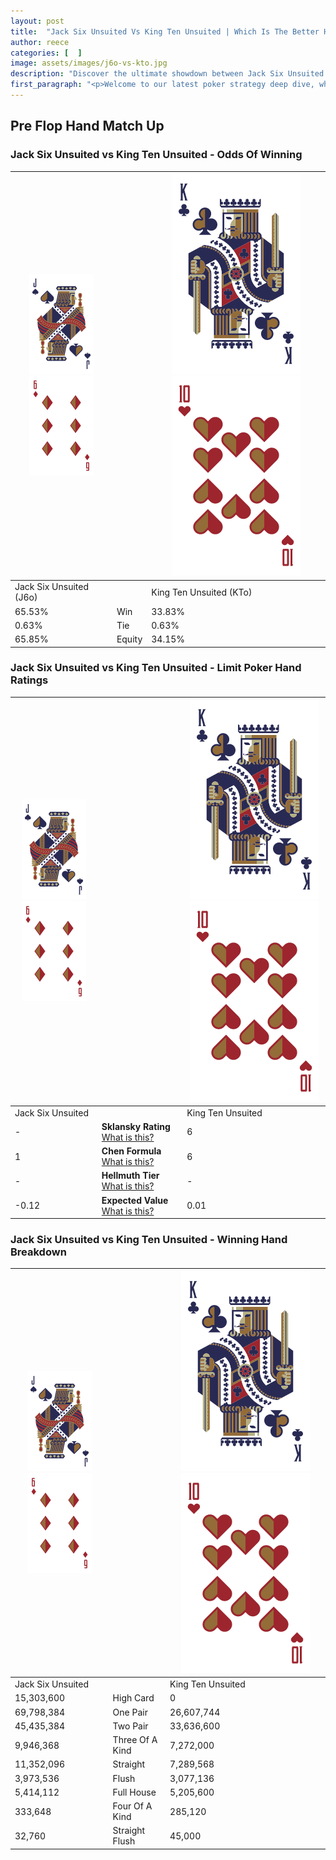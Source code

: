 ```yaml
---
layout: post
title:  "Jack Six Unsuited Vs King Ten Unsuited | Which Is The Better Hand In Poker? A Complete Guide"
author: reece
categories: [  ]
image: assets/images/j6o-vs-kto.jpg
description: "Discover the ultimate showdown between Jack Six Unsuited and King Ten Unsuited in poker! Uncover the odds, strategies, and scenarios where one hand triumphs over the other. Get ready to up your poker game with this thrilling analysis."
first_paragraph: "<p>Welcome to our latest poker strategy deep dive, where we're pitting two distinct hands against each other in a high-stakes showdown: Jack Six Unsuited vs King Ten Unsuited.</p><p>In the dynamic world of poker, every decision counts, and knowing which hand holds the upper hand is key to your success at the table.</p><p>In this article, we'll dissect these two hands, explore the scenarios where one dominates the other, and equip you with the knowledge to make strategic choices that can tip the odds in your favor.</p><p>Get ready to unravel the intriguing dynamics of these poker hands and elevate your game to new heights.</p>"
---
```




[comment]: # (sp0)

## Pre Flop Hand Match Up

<div class="table hand-ratings" markdown="1"> 



### Jack Six Unsuited vs King Ten Unsuited - Odds Of Winning


    
| ![image info](assets/images/hand1/J.png) ![image info](assets/images/hand1/6o.png) |  | ![image info](assets/images/hand2/K.png) ![image info](assets/images/hand2/To.png) |
| -------- | -------- | -------- |
| Jack Six Unsuited (J6o) |  | King Ten Unsuited (KTo) |
| 65.53% | Win | 33.83% |
| 0.63% | Tie | 0.63% |
| 65.85% | Equity | 34.15% |




[comment]: # (sp1)



### Jack Six Unsuited vs King Ten Unsuited - Limit Poker Hand Ratings


    
| ![image info](assets/images/hand1/J.png) ![image info](assets/images/hand1/6o.png) |  | ![image info](assets/images/hand2/K.png) ![image info](assets/images/hand2/To.png) |
| -------- | -------- | -------- |
| Jack Six Unsuited |  | King Ten Unsuited |
| - | **Sklansky Rating** [What is this?](/sklansky-rating-explained) | 6 |
| 1 | **Chen Formula** [What is this?](/chen-formula-explained) | 6 |
| - | **Hellmuth Tier** [What is this?](/Hellmuth-tier-explained) | - |
| -0.12 | **Expected Value** [What is this?](/expected-value-explained) | 0.01 |




[comment]: # (sp2)



### Jack Six Unsuited vs King Ten Unsuited - Winning Hand Breakdown


    
| ![image info](assets/images/hand1/J.png) ![image info](assets/images/hand1/6o.png) |  | ![image info](assets/images/hand2/K.png) ![image info](assets/images/hand2/To.png) |
| -------- | -------- | -------- |
| Jack Six Unsuited |  | King Ten Unsuited |
| 15,303,600 | High Card | 0 |
| 69,798,384 | One Pair | 26,607,744 |
| 45,435,384 | Two Pair | 33,636,600 |
| 9,946,368 | Three Of A Kind | 7,272,000 |
| 11,352,096 | Straight | 7,289,568 |
| 3,973,536 | Flush | 3,077,136 |
| 5,414,112 | Full House | 5,205,600 |
| 333,648 | Four Of A Kind | 285,120 |
| 32,760 | Straight Flush | 45,000 |




[comment]: # (sp3)



</div>

[comment]: # (sp4)



[comment]: # (sp5)

